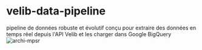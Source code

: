 # velib-data-pipeline
pipeline de données robuste et évolutif conçu pour extraire des données en temps réel depuis l'API Velib et les charger dans Google BigQuery
![archi-mpsr](https://github.com/user-attachments/assets/df4393df-a65a-4f2c-9b81-7f3e3727ced0)
